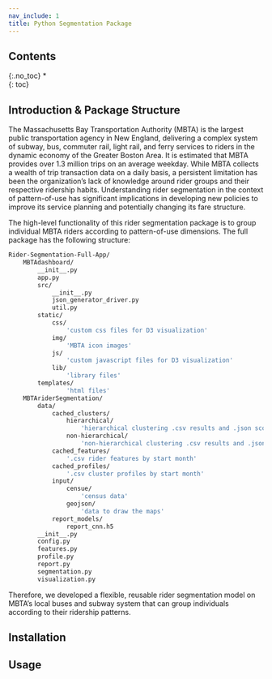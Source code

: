 ```yaml
---
nav_include: 1
title: Python Segmentation Package
---
```


## Contents
{:.no_toc}
*  
{: toc}

## Introduction & Package Structure
The Massachusetts Bay Transportation Authority (MBTA) is the largest public transportation agency in New England, delivering a complex system of subway, bus, commuter rail, light rail, and ferry services to riders in the dynamic economy of the Greater Boston Area. It is estimated that MBTA provides over 1.3 million trips on an average weekday. While MBTA collects a wealth of trip transaction data on a daily basis, a persistent limitation has been the organization’s lack of knowledge around rider groups and their respective ridership habits. Understanding rider segmentation in the context of pattern-of-use has significant implications in developing new policies to improve its service planning and potentially changing its fare structure.

The high-level functionality of this rider segmentation package is to group individual MBTA riders according to pattern-of-use dimensions. The full package has the following structure:

```sh
Rider-Segmentation-Full-App/
    MBTAdashboard/
        __init__.py
        app.py
        src/
            __init__.py
            json_generator_driver.py
            util.py
        static/
            css/
                'custom css files for D3 visualization'
            img/
                'MBTA icon images'
            js/
                'custom javascript files for D3 visualization'
            lib/
                'library files'
        templates/
                'html files'
    MBTAriderSegmentation/
        data/
            cached_clusters/
                hierarchical/
                    'hierarchical clustering .csv results and .json scores'
                non-hierarchical/
                    'non-hierarchical clustering .csv results and .json scores'
            cached_features/
                '.csv rider features by start month'
            cached_profiles/
                '.csv cluster profiles by start month'
            input/
                censue/
                    'census data'
                geojson/
                    'data to draw the maps'
            report_models/
                report_cnn.h5
        __init__.py
        config.py
        features.py
        profile.py
        report.py
        segmentation.py
        visualization.py
```


Therefore, we developed a flexible, reusable rider segmentation model on MBTA’s local buses and subway system that can group individuals according to their ridership patterns.

## Installation

## Usage
